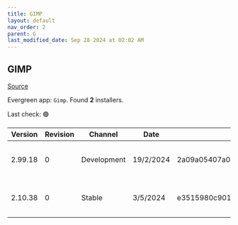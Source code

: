 ```yaml
---
title: GIMP
layout: default
nav_order: 2
parent: G
last_modified_date: Sep 28 2024 at 02:02 AM
---
```


## GIMP

[Source](https://www.gimp.org/)

Evergreen app: `Gimp`. Found **2** installers.

Last check: 🟢

| Version | Revision | Channel     | Date      | Sha256                                                           | URI                                                                                                                                                              |
| ------- | -------- | ----------- | --------- | ---------------------------------------------------------------- | ---------------------------------------------------------------------------------------------------------------------------------------------------------------- |
| 2.99.18 | 0        | Development | 19/2/2024 | 2a09a05407a0dbf160f96a1ebb6455e6ffbe920bfb4c62adbb1cd83b116b7e1c | [https://mirror.umd.edu/gimp/gimp/v2.99/windows/gimp-2.99.18-setup.exe](https://mirror.umd.edu/gimp/gimp/v2.99/windows/gimp-2.99.18-setup.exe)                   |
| 2.10.38 | 0        | Stable      | 3/5/2024  | e3515980c9012eed67cf78f1151d216725529e95676c16f5ff7478d46230ddab | [https://forksystems.mm.fcix.net/gimp/gimp/v2.10/windows/gimp-2.10.38-setup.exe](https://forksystems.mm.fcix.net/gimp/gimp/v2.10/windows/gimp-2.10.38-setup.exe) |
